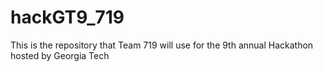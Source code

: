 # hackGT9_719
This is the repository that Team 719 will use for the 9th annual Hackathon hosted by Georgia Tech
